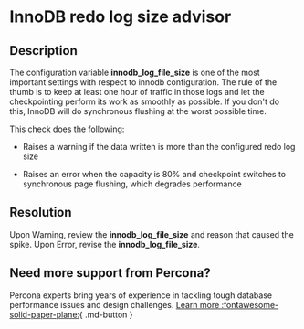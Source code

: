 # InnoDB redo log size advisor

## Description

The configuration variable **innodb_log_file_size** is one of the most important settings with respect to innodb configuration.
The rule of the thumb is to keep at least one hour of traffic in those logs and let the checkpointing perform its work as smoothly as possible. If you don't do this, InnoDB will do synchronous flushing at the worst possible time.

This check does the following:

* Raises a warning if the data written is more than the configured redo log size

* Raises an error when the capacity is 80% and checkpoint switches to synchronous page flushing, which degrades performance

## Resolution

Upon Warning, review the **innodb_log_file_size** and reason that caused the spike. 
Upon Error, revise the **innodb_log_file_size**.

## Need more support from Percona?

Percona experts bring years of experience in tackling tough database performance issues and design challenges.
[Learn more :fontawesome-solid-paper-plane:](https://per.co.na/subscribe){ .md-button }
